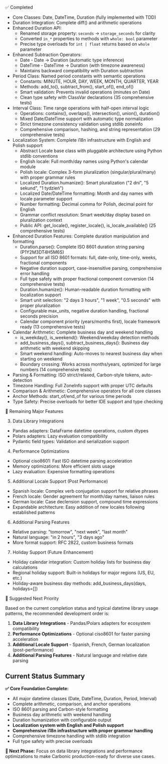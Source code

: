 ✅ Completed

  - Core Classes: Date, DateTime, Duration (fully implemented with TDD)
  - Duration Integration: Complete diff() and arithmetic operations
  - Enhanced Duration API:
    - Renamed storage property: `seconds` → `storage_seconds` for clarity
    - Converted `in_*` properties to methods with `whole: bool` parameter
    - Precise type overloads for `int | float` returns based on `whole` parameter
  - Enhanced Subtraction Operators:
    - Date - Date → Duration (automatic type inference)
    - DateTime - DateTime → Duration (with timezone awareness)
    - Maintains backward compatibility with Duration subtraction
  - Period Class: Named period constants with semantic operations
    - Constants: MINUTE, HOUR, DAY, WEEK, MONTH, QUARTER, YEAR
    - Methods: add_to(), subtract_from(), start_of(), end_of()
    - Smart validation: Prevents invalid operations (minutes on Date)
    - Clean type safety with ClassVar declarations (35 comprehensive tests)
  - Interval Class: Time range operations with half-open interval logic
    - Operations: contains(), overlaps(), intersection(), union(), duration()
    - Mixed Date/DateTime support with automatic type normalization
    - Strict timezone consistency validation using stdlib zoneinfo
    - Comprehensive comparison, hashing, and string representation (29 comprehensive tests)
  - Localization System: Complete i18n infrastructure with English and Polish support
    - Abstract Locale base class with pluggable architecture using Python stdlib conventions
    - English locale: Full month/day names using Python's calendar module
    - Polish locale: Complex 3-form pluralization (singular/plural/many) with proper grammar rules
    - Localized Duration.humanize(): Smart pluralization ("2 dni", "5 sekund", "1 tydzień")
    - Localized Date/DateTime formatting: Month and day names with locale parameter support
    - Number formatting: Decimal comma for Polish, decimal point for English
    - Grammar conflict resolution: Smart week/day display based on pluralization context
    - Public API: get_locale(), register_locale(), is_locale_available() (25 comprehensive tests)
  - Enhanced Duration Features: Complete duration manipulation and formatting
    - Duration.parse(): Complete ISO 8601 duration string parsing (P1Y2M3DT4H5M6S)
    - Support for all ISO 8601 formats: full, date-only, time-only, weeks, fractional components
    - Negative duration support, case-insensitive parsing, comprehensive error handling
    - Full type safety with proper fractional component conversion (14 comprehensive tests)
    - Duration.humanize(): Human-readable duration formatting with localization support
    - Smart unit selection: "2 days 3 hours", "1 week", "0.5 seconds" with proper pluralization
    - Configurable max_units, negative duration handling, fractional seconds precision
    - Calendar component priority (years/months first), locale framework ready (13 comprehensive tests)
  - Calendar Arithmetic: Complete business day and weekend handling
    - is_weekday(), is_weekend(): Weekend/weekday detection methods
    - add_business_days(), subtract_business_days(): Business day arithmetic with weekend skipping
    - Smart weekend handling: Auto-moves to nearest business day when starting on weekend
    - Boundary crossing: Works across months/years, optimized for large numbers (14 comprehensive tests)
  - Parsing & Formatting: ISO strict/relaxed, Carbon-style tokens, auto-detection
  - Timezone Handling: Full ZoneInfo support with proper UTC defaults
  - Comparison & Arithmetic: Comprehensive operators for all core classes
  - Anchor Methods: start_of/end_of for various time periods
  - Type Safety: Precise overloads for better IDE support and type checking

  🔄 Remaining Major Features

  3. Data Library Integrations

  - Pandas adapters: DataFrame datetime operations, custom dtypes
  - Polars adapters: Lazy evaluation compatibility
  - Pydantic field types: Validation and serialization support

  4. Performance Optimizations

  - Optional ciso8601: Fast ISO datetime parsing acceleration
  - Memory optimizations: More efficient slots usage
  - Lazy evaluation: Expensive formatting operations

  5. Additional Locale Support (Post Performance)

  - Spanish locale: Complex verb conjugation support for relative phrases
  - French locale: Gender agreement for month/day names, liaison rules
  - German locale: Case declension support, compound time expressions
  - Expandable architecture: Easy addition of new locales following established patterns

  6. Additional Parsing Features

  - Relative parsing: "tomorrow", "next week", "last month"
  - Natural language: "in 2 hours", "3 days ago"
  - More format support: RFC 2822, custom business formats

  7. Holiday Support (Future Enhancement)

  - Holiday calendar integration: Custom holiday lists for business day calculations
  - Regional holiday support: Built-in holidays for major regions (US, EU, etc.)
  - Holiday-aware business day methods: add_business_days(days, holidays=[])

  🎯 Suggested Next Priority

  Based on the current completion status and typical datetime library usage patterns, the recommended development order is:

  1. **Data Library Integrations** - Pandas/Polars adapters for ecosystem compatibility
  2. **Performance Optimizations** - Optional ciso8601 for faster parsing acceleration
  3. **Additional Locale Support** - Spanish, French, German localization (post-performance)
  4. **Additional Parsing Features** - Natural language and relative date parsing

  ## Current Status Summary

  **✅ Core Foundation Complete:**
  - All major datetime classes (Date, DateTime, Duration, Period, Interval)
  - Complete arithmetic, comparison, and anchor operations
  - ISO 8601 parsing and Carbon-style formatting
  - Business day arithmetic with weekend handling
  - Duration humanization with configurable output
  - **Localization system with English and Polish support**
  - **Comprehensive i18n infrastructure with proper grammar handling**
  - Comprehensive timezone handling with stdlib integration
  - Full type safety with precise overloads

  **🔄 Next Phase:** Focus on data library integrations and performance optimizations to make Carbonic production-ready for diverse use cases.